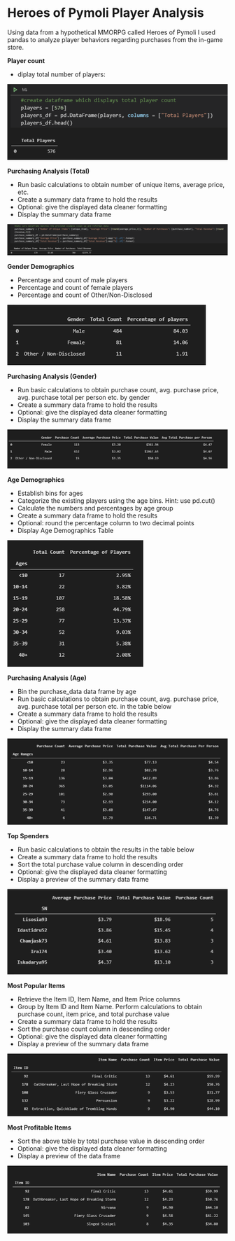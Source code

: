 # Heroes of Pymoli Player Analysis 
Using data from a hypothetical MMORPG called Heroes of Pymoli I used pandas to analyze player behaviors regarding purchases from the in-game store. 

**Player count**
* diplay total number of players: 

![Player Count](/README_Images/player_count_df.PNG)

**Purchasing Analysis (Total)**
* Run basic calculations to obtain number of unique items, average price, etc.
* Create a summary data frame to hold the results
* Optional: give the displayed data cleaner formatting
* Display the summary data frame

![Purchasing Analysis (total)](/README_images/purchasing_analysis_total.PNG)

**Gender Demographics**
* Percentage and count of male players
* Percentage and count of female players 
* Percentage and count of Other/Non-Disclosed 

![Gender demographics](/README_Images/gender_demographics_data.PNG)

**Purchasing Analysis (Gender)**
* Run basic calculations to obtain purchase count, avg. purchase price, avg. purchase total per person etc. by gender 
* Create a summary data frame to hold the results 
* Optional: give the displayed data cleaner formatting 
* Display the summary data frame 

![Purchasing Analysis (gender)](/README_Images/purchasing_analysis_gender.PNG)

**Age Demographics** 
* Establish bins for ages
* Categorize the existing players using the age bins. Hint: use pd.cut()
* Calculate the numbers and percentages by age group
* Create a summary data frame to hold the results
* Optional: round the percentage column to two decimal points
* Display Age Demographics Table

![Age Demographics](/README_Images/age_demographics.PNG)

**Purchasing Analysis (Age)**
* Bin the purchase_data data frame by age
* Run basic calculations to obtain purchase count, avg. purchase price, avg. purchase total per person etc. in the table below
* Create a summary data frame to hold the results
* Optional: give the displayed data cleaner formatting
* Display the summary data frame

![Purchasing Analysis (Age)](/README_Images/purchasing_analysis_age.PNG)

**Top Spenders** 
* Run basic calculations to obtain the results in the table below
* Create a summary data frame to hold the results
* Sort the total purchase value column in descending order
* Optional: give the displayed data cleaner formatting
* Display a preview of the summary data frame

![Top Spenders](/README_Images/top_spenders.PNG)

**Most Popular Items**
* Retrieve the Item ID, Item Name, and Item Price columns
* Group by Item ID and Item Name. Perform calculations to obtain purchase count, item price, and total purchase value
* Create a summary data frame to hold the results
* Sort the purchase count column in descending order
* Optional: give the displayed data cleaner formatting
* Display a preview of the summary data frame

![Top Items](/README_Images/top_items.PNG)

**Most Profitable Items**
* Sort the above table by total purchase value in descending order
* Optional: give the displayed data cleaner formatting
* Display a preview of the data frame

![Most Profitable items](/README_Images/most_profitable_item.PNG)
